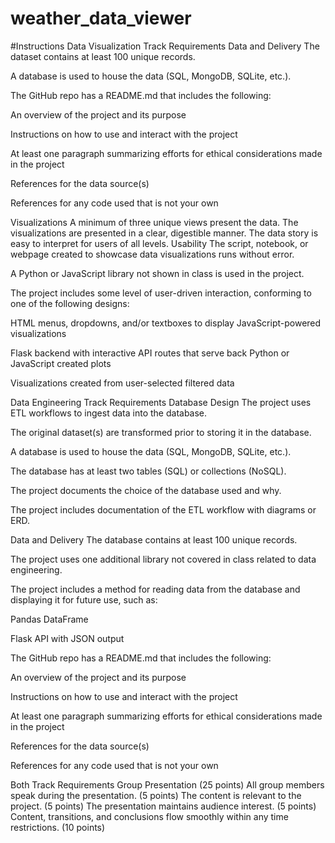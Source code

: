 # weather_data_viewer
#Instructions
Data Visualization Track Requirements 
Data and Delivery 
The dataset contains at least 100 unique records. 

A database is used to house the data (SQL, MongoDB, SQLite, etc.). 

The GitHub repo has a README.md that includes the following: 

An overview of the project and its purpose

Instructions on how to use and interact with the project

At least one paragraph summarizing efforts for ethical considerations made in the project

References for the data source(s)

References for any code used that is not your own

Visualizations 
A minimum of three unique views present the data. 
The visualizations are presented in a clear, digestible manner. 
The data story is easy to interpret for users of all levels. 
Usability 
The script, notebook, or webpage created to showcase data visualizations runs without error. 

A Python or JavaScript library not shown in class is used in the project. 

The project includes some level of user-driven interaction, conforming to one of the following designs: 

HTML menus, dropdowns, and/or textboxes to display JavaScript-powered visualizations

Flask backend with interactive API routes that serve back Python or JavaScript created plots

Visualizations created from user-selected filtered data

Data Engineering Track Requirements 
Database Design 
The project uses ETL workflows to ingest data into the database. 

The original dataset(s) are transformed prior to storing it in the database. 

A database is used to house the data (SQL, MongoDB, SQLite, etc.). 

The database has at least two tables (SQL) or collections (NoSQL). 

The project documents the choice of the database used and why. 

The project includes documentation of the ETL workflow with diagrams or ERD. 

Data and Delivery 
The database contains at least 100 unique records.

The project uses one additional library not covered in class related to data engineering. 

The project includes a method for reading data from the database and displaying it for future use, such as: 

Pandas DataFrame

Flask API with JSON output

The GitHub repo has a README.md that includes the following: 

An overview of the project and its purpose

Instructions on how to use and interact with the project

At least one paragraph summarizing efforts for ethical considerations made in the project

References for the data source(s)

References for any code used that is not your own

Both Track Requirements
Group Presentation (25 points)
All group members speak during the presentation. (5 points)
The content is relevant to the project. (5 points)
The presentation maintains audience interest. (5 points)
Content, transitions, and conclusions flow smoothly within any time restrictions. (10 points)
